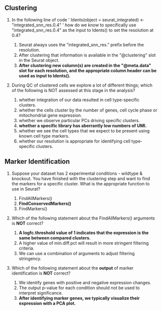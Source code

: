 ## Clustering
1. In the following line of code ' Idents(object = seurat_integrated) <- "integrated_snn_res.0.4" ' how do we know to specifically use "integrated_snn_res.0.4" as the input to Idents() to set the resolution at 0.4?
    1. Seurat always uses the "integrated_snn_res." prefix before the resolution.
    1. After clustering that information is available in the "@clustering" slot in the Seurat object.
    1. **After clustering new column(s) are created in the "@meta.data" slot for each resolution, and the appropriate column header can be used as input to Idents().**

1. During QC of clustered cells we explore a lot of different things; which of the following is NOT assessed at this stage in the analysis?
    1. whether integration of our data resulted in cell type-specific clusters.
    1. whether the cells cluster by the number of genes, cell cycle phase or mitochondrial gene expression.
    1. whether we observe particular PCs driving specific clusters.
    1. **whether a specific library has aberrantly low numbers of UMI.**
    1. whether we see the cell types that we expect to be present using known cell type markers.
    1. whether our resolution is appropriate for identifying cell type-specific clusters.

## Marker Identification
1. Suppose your dataset has 2 experimental conditions - wildtype & knockout. You have finished with the clustering step and want to find the markers for a specific cluster. What is the appropriate function to use in Seurat?
    1. FindAllMarkers() 
    1. **FindConservedMarkers()**
    1. FindMarkers()
    
2. Which of the following statement about the FindAllMarkers() arguments is **NOT** correct?
    1. **A logfc.threshold value of 1 indicates that the expression is the same between compared clusters.**
    1. A higher value of min.diff.pct will result in more stringent filtering criteria.
    1. We can use a combination of arguments to adjust filtering stringency. 

3. Which of the following statement about the **output** of marker identification is **NOT** correct?
    1. We identify genes with positive and negative expression changes.
    1. The output p-value for each condition should not be used to interpret significance.
    1. **After identifying marker genes, we typically visualize their expression with a PCA plot.**
